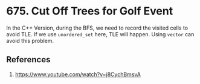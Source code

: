 # 675. Cut Off Trees for Golf Event

In the C++ Version, during the BFS, we need to record the visited cells to avoid TLE. If we use `unordered_set` here, TLE will happen. Using `vector` can avoid this problem.


## References
1. https://www.youtube.com/watch?v=j8CychBmsvA